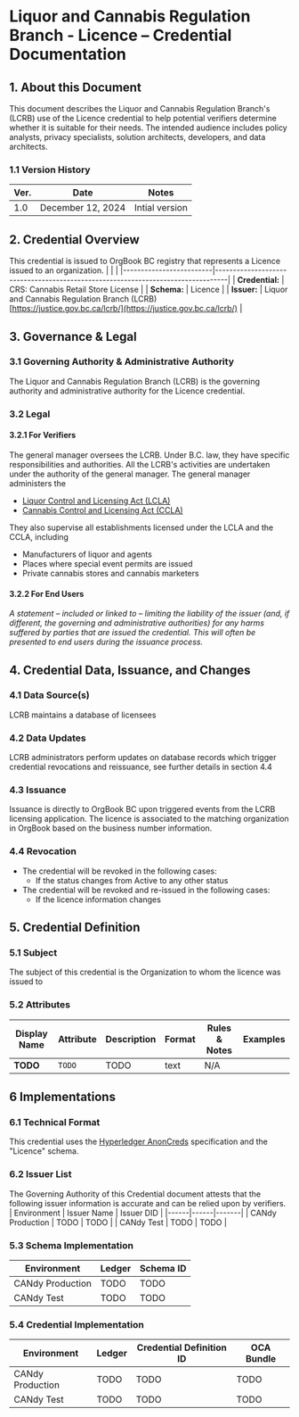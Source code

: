 # Liquor and Cannabis Regulation Branch - Licence – Credential Documentation

## 1. About this Document

This document describes the Liquor and Cannabis Regulation Branch's (LCRB) use of the Licence credential to help potential verifiers determine whether it is suitable for their needs. The intended audience includes policy analysts, privacy specialists, solution architects, developers, and data architects.

### 1.1 Version History

| Ver. | Date | Notes |
|------|------|-------|
| 1.0  | December 12, 2024     | Intial version       |

## 2. Credential Overview
This credential is issued to OrgBook BC registry that represents a Licence issued to an organization.
|              |                                                                |
|-------------------------|---------------------------------------------------------------------------------|
| **Credential:**         | CRS: Cannabis Retail Store License                                          |
| **Schema:**             | Licence                                          |
| **Issuer:**             | Liquor and Cannabis Regulation Branch (LCRB) <br/> [https://justice.gov.bc.ca/lcrb/](https://justice.gov.bc.ca/lcrb/) |     

## 3. Governance & Legal

### 3.1 Governing Authority & Administrative Authority
The Liquor and Cannabis Regulation Branch (LCRB) is the governing authority and administrative authority for the Licence credential.

### 3.2 Legal

#### 3.2.1 For Verifiers
The general manager oversees the LCRB. Under B.C. law, they have specific responsibilities and authorities.
All the LCRB's activities are undertaken under the authority of the general manager. The general manager administers the
- [Liquor Control and Licensing Act (LCLA)](https://www.bclaws.ca/civix/document/id/complete/statreg/15019)
- [Cannabis Control and Licensing Act (CCLA)](https://www.bclaws.ca/civix/document/id/complete/statreg/18029)

They also supervise all establishments licensed under the LCLA and the CCLA, including
- Manufacturers of liquor and agents
- Places where special event permits are issued
- Private cannabis stores and cannabis marketers

#### 3.2.2 For End Users
_A statement – included or linked to – limiting the liability of the issuer (and, if different, the governing and administrative authorities) for any harms suffered by parties that are issued the credential. This will often be presented to end users during the issuance process._

## 4. Credential Data, Issuance, and Changes

### 4.1 Data Source(s)
LCRB maintains a database of licensees

### 4.2 Data Updates
LCRB administrators perform updates on database records which trigger credential revocations and reissuance, see further details in section 4.4

### 4.3 Issuance
Issuance is directly to OrgBook BC upon triggered events from the LCRB licensing application. The licence is associated to the matching organization in OrgBook based on the business number information.

### 4.4 Revocation
- The credential will be revoked in the following cases:
  - If the status changes from Active to any other status
- The credential will be revoked and re-issued in the following cases:
  - If the licence information changes

## 5. Credential Definition

### 5.1 Subject
The subject of this credential is the Organization to whom the licence was issued to

### 5.2 Attributes

| **Display Name**         | **Attribute**            | **Description**                                                                                                       | **Format**               | **Rules & Notes**        | **Examples**             |
|--------------------------|--------------------------|-----------------------------------------------------------------------------------------------------------------------|--------------------------|--------------------------|--------------------------|
| **TODO**           | `TODO`             | TODO                                          | text                     | N/A     

## 6 Implementations
### 6.1 Technical Format
This credential uses the [Hyperledger AnonCreds](https://github.com/hyperledger/anoncreds/) specification and the "Licence" schema.

### 6.2 Issuer List
The Governing Authority of this Credential document attests that the following issuer information is accurate and can be relied upon by verifiers.
| Environment | Issuer Name | Issuer DID |
|------|------|-------|
| CANdy Production  | TODO     | TODO   |
| CANdy Test  | TODO     | TODO   |

### 5.3 Schema Implementation
|Environment|Ledger|Schema ID|
|---|---|---|
| CANdy Production  | TODO     | TODO   |
| CANdy Test  | TODO     | TODO   |

### 5.4 Credential Implementation
|Environment|Ledger|Credential Definition ID|OCA Bundle|
|---|---|---|---|
|CANdy Production|TODO|TODO|TODO|
|CANdy Test|TODO|TODO|TODO|


